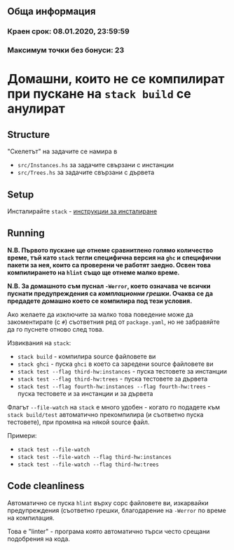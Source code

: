 ## Обща информация

### Краен срок: 08.01.2020, 23:59:59
### Максимум точки без бонуси: 23

# Домашни, които не се компилират при пускане на `stack build` се анулират

## Structure
"Скелетът" на задачите се намира в
* `src/Instances.hs` за задачите свързани с инстанции
* `src/Trees.hs` за задачите свързани с дървета

## Setup
Инсталирайте `stack` - [инструкции за инсталиране](https://docs.haskellstack.org/en/stable/install_and_upgrade/)

## Running
**N.B. Първото пускане ще отнеме сравнитлено голямо количество време,
тъй като `stack` тегли специфична версия на `ghc` и специфични пакети за нея, които са проверени че работят заедно. Освен това компилирането на `hlint` също ще отнеме малко време.**

**N.B. За домашното съм пуснал `-Werror`, което означава че всички пуснати предупреждения са
_комплационни грешки_. Очаква се да предадете домашно което се компилира под тези условия.**

Ако желаете да изключите за малко това поведение може да закоментирате (с `#`) съответния ред от `package.yaml`,
но не забравяйте да го пуснете отново след това.

Извиквания на `stack`:
* `stack build` - компилира source файловете ви
* `stack ghci` - пуска `ghci` в което са заредени source файловете ви
* `stack test --flag third-hw:instances` - пуска тестовете за инстанции
* `stack test --flag third-hw:trees` - пуска тестовете за дървета
* `stack test --flag fourth-hw:instances --flag fourth-hw:trees` - пуска тестовете и за инстанции и за дървета

Флагът `--file-watch` на `stack` е много удобен - когато го подадете към
`stack build/test` автоматично прекомпилира (и съответно пуска тестовете),
при промяна на някой source файл.

Примери:
* `stack test --file-watch`
* `stack test --file-watch --flag third-hw:instances`
* `stack test --file-watch --flag third-hw:trees`

## Code cleanliness
Автоматично се пуска `hlint` върху сорс файловете ви,
изкарвайки предупреждения (съответно грешки, благодарение на `-Werror`
по време на компилация.

Това е "linter" - програма която автоматично търси често срещани подобрения на кода.
